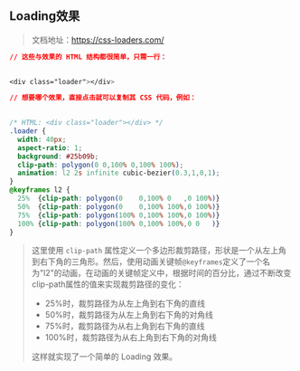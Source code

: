## Loading效果

> 文档地址：https://css-loaders.com/

```css
// 这些与效果的 HTML 结构都很简单，只需一行：

 
<div class="loader"></div>

// 想要哪个效果，直接点击就可以复制其 CSS 代码，例如：

 
/* HTML: <div class="loader"></div> */
.loader {
  width: 40px;
  aspect-ratio: 1;
  background: #25b09b;
  clip-path: polygon(0 0,100% 0,100% 100%);
  animation: l2 2s infinite cubic-bezier(0.3,1,0,1);
}
@keyframes l2 {
  25%  {clip-path: polygon(0    0,100% 0   ,0 100%)}
  50%  {clip-path: polygon(0    0,100% 100%,0 100%)}
  75%  {clip-path: polygon(100% 0,100% 100%,0 100%)}
  100% {clip-path: polygon(100% 0,100% 100%,0 0   )}
}
```

> 这里使用 `clip-path` 属性定义一个多边形裁剪路径，形状是一个从左上角到右下角的三角形。然后，使用动画关键帧`@keyframes`定义了一个名为"l2"的动画，在动画的关键帧定义中，根据时间的百分比，通过不断改变clip-path属性的值来实现裁剪路径的变化：
>
> - 25%时，裁剪路径为从左上角到右下角的直线
> - 50%时，裁剪路径为从左上角到右下角的对角线
> - 75%时，裁剪路径为从右上角到右下角的直线
> - 100%时，裁剪路径为从右上角到右下角的对角线
>
> 这样就实现了一个简单的 Loading 效果。

